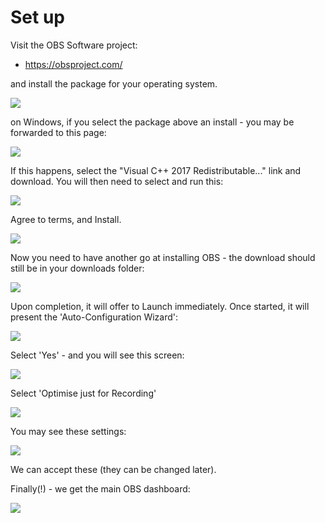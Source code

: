 # Set up


Visit the OBS Software project:

- <https://obsproject.com/>

and install the package for your operating system.

![](img/01.png)

on Windows, if you select the package above an install - you may be forwarded to this page:

![](img/02.png)

If this happens, select the "Visual C++ 2017 Redistributable..." link and download. You will then need to select and run this:

![](img/03.png)

Agree to terms, and Install.

![](img/04.png)

Now you need to have another go at installing OBS - the download should still be in your downloads folder:

![](img/05.png)

Upon completion, it will offer to Launch immediately. Once started, it will present the 'Auto-Configuration Wizard':

![](img/06.png)

Select 'Yes' - and you will see this screen:

![](img/07.png)

Select 'Optimise just for Recording'

![](img/08.png)

You may see these settings:

![](img/09.png)

We can accept these (they can be changed later).

Finally(!) - we get the main OBS dashboard:

![](img/10.png)

